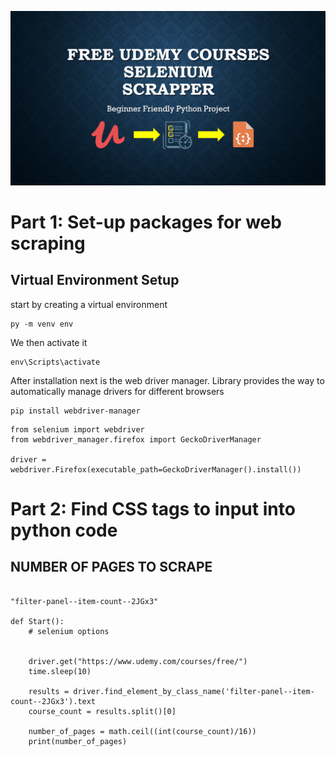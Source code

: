 ![COVER IMAGE](/cover.png)

# Part 1: Set-up packages for web scraping

## Virtual Environment Setup
start by creating a virtual environment
```
py -m venv env

```
We then activate it
```
env\Scripts\activate
```
After installation next is the web driver manager.
Library provides the way to automatically manage drivers for different browsers

```
pip install webdriver-manager
```

```
from selenium import webdriver
from webdriver_manager.firefox import GeckoDriverManager

driver = webdriver.Firefox(executable_path=GeckoDriverManager().install())
```

# Part 2: Find CSS tags to input into python code

## NUMBER OF PAGES  TO SCRAPE



```

"filter-panel--item-count--2JGx3"

def Start():
    # selenium options


    driver.get("https://www.udemy.com/courses/free/")
    time.sleep(10)

    results = driver.find_element_by_class_name('filter-panel--item-count--2JGx3').text
    course_count = results.split()[0]

    number_of_pages = math.ceil((int(course_count)/16))
    print(number_of_pages)
```
